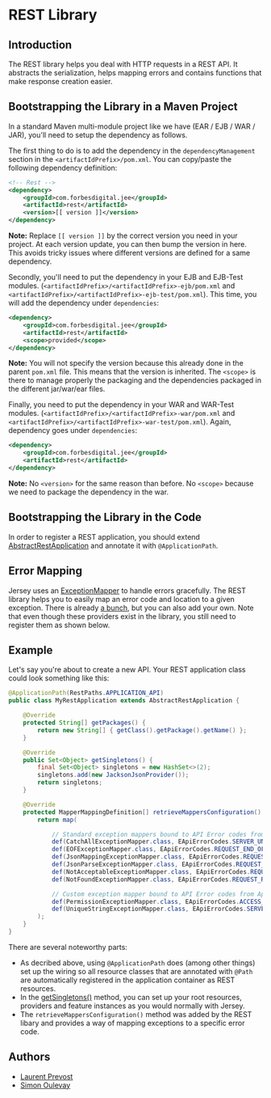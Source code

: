 # REST Library

## Introduction

The REST library helps you deal with HTTP requests in a REST API. It abstracts the serialization, helps mapping
errors and contains functions that make response creation easier.


## Bootstrapping the Library in a Maven Project

In a standard Maven multi-module project like we have (EAR / EJB / WAR / JAR), you'll need to setup the dependency as
follows.

The first thing to do is to add the dependency in the `dependencyManagement` section in the `<artifactIdPrefix>/pom.xml`. 
You can copy/paste the following dependency definition:

```xml
<!-- Rest -->
<dependency>
	<groupId>com.forbesdigital.jee</groupId>
	<artifactId>rest</artifactId>
	<version>[[ version ]]</version>
</dependency>
```

**Note:** Replace `[[ version ]]` by the correct version you need in your project. At each version update, you can then
bump the version in here. This avoids tricky issues where different versions are defined for a same dependency.

Secondly, you'll need to put the dependency in your EJB and EJB-Test modules. (`<artifactIdPrefix>/<artifactIdPrefix>-ejb/pom.xml`
and `<artifactIdPrefix>/<artifactIdPrefix>-ejb-test/pom.xml`). This time, you will add the dependency under 
`dependencies`:

```xml
<dependency>
	<groupId>com.forbesdigital.jee</groupId>
	<artifactId>rest</artifactId>
	<scope>provided</scope>
</dependency>
```

**Note:** You will not specify the version because this already done in the parent `pom.xml` file. This means that the
version is inherited. The `<scope>` is there to manage properly the packaging and the dependencies packaged in the 
different jar/war/ear files.

Finally, you need to put the dependency in your WAR and WAR-Test modules. (`<artifactIdPrefix>/<artifactIdPrefix>-war/pom.xml`
and `<artifactIdPrefix>/<artifactIdPrefix>-war-test/pom.xml`). Again, dependency goes under `dependencies`:

```xml
<dependency>
	<groupId>com.forbesdigital.jee</groupId>
	<artifactId>rest</artifactId>
</dependency>
```

**Note:** No `<version>` for the same reason than before. No `<scope>` because we need to package the dependency in the
war.


## Bootstrapping the Library in the Code

In order to register a REST application, you should extend [AbstractRestApplication][AbstractRestApplication] and
annotate it with `@ApplicationPath`.


## Error Mapping

Jersey uses an [ExceptionMapper][ExceptionMapper] to handle errors gracefully. The REST library helps you to easily
map an error code and location to a given exception. There is already [a bunch][providers], but you can also add your
own. Note that even though these providers exist in the library, you still need to register them as shown below.


## Example

Let's say you're about to create a new API. Your REST application class could look something like this:

```java
@ApplicationPath(RestPaths.APPLICATION_API)
public class MyRestApplication extends AbstractRestApplication {

	@Override
	protected String[] getPackages() {
		return new String[] { getClass().getPackage().getName() };
	}

	@Override
	public Set<Object> getSingletons() {
		final Set<Object> singletons = new HashSet<>(2);
		singletons.add(new JacksonJsonProvider());
		return singletons;
	}

	@Override
	protected MapperMappingDefinition[] retrieveMappersConfiguration() {
		return map(

			// Standard exception mappers bound to API Error codes from App
			def(CatchAllExceptionMapper.class, EApiErrorCodes.SERVER_UNEXPECTED),
			def(EOFExceptionMapper.class, EApiErrorCodes.REQUEST_END_OF_INPUT),
			def(JsonMappingExceptionMapper.class, EApiErrorCodes.REQUEST_BAD_JSON_VALUE_TYPE),
			def(JsonParseExceptionMapper.class, EApiErrorCodes.REQUEST_INVALID_JSON),
			def(NotAcceptableExceptionMapper.class, EApiErrorCodes.REQUEST_UNACCEPTABLE_MEDIA_TYPE),
			def(NotFoundExceptionMapper.class, EApiErrorCodes.REQUEST_RESOURCE_NOT_FOUND),

			// Custom exception mapper bound to API Error codes from App
			def(PermissionExceptionMapper.class, EApiErrorCodes.ACCESS_REQUIRED_PERMISSION_MISSING),
			def(UniqueStringExceptionMapper.class, EApiErrorCodes.SERVER_KEY_GENERATION_FAILED)
		);
	}
}
```

There are several noteworthy parts:

  - As decribed above, using `@ApplicationPath` does (among other things) set up the wiring so all resource classes
    that are annotated with `@Path` are automatically registered in the application container as REST resources.
  - In the [getSingletons()][getSingletons] method, you can set up your root resources, providers and feature instances
    as you would normally with Jersey.
  - The `retrieveMappersConfiguration()` method was added by the REST libary and provides a way of mapping exceptions to
    a specific error code.


## Authors

  - [Laurent Prevost][lprevost]
  - [Simon Oulevay][soulevay]


[AbstractRestApplication]: src/main/java/com/forbesdigital/jee/rest/AbstractRestApplication.java
[ExceptionMapper]: https://jersey.java.net/apidocs/2.11/jersey/javax/ws/rs/ext/ExceptionMapper.html
[getSingletons]: https://jersey.java.net/apidocs/2.11/jersey/javax/ws/rs/core/Application.html#getSingletons()
[providers]: src/main/java/com/forbesdigital/jee/rest/providers
[lprevost]: /users/lprevost
[soulevay]: /users/soulevay
